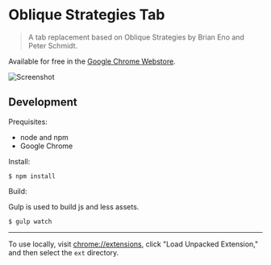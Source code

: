 # Oblique Strategies Tab

> A tab replacement based on Oblique Strategies by Brian Eno and Peter Schmidt.

Available for free in the [Google Chrome Webstore](https://chrome.google.com/webstore/detail/oblique-strategies-tab/mgmdhihgmkhangpfokjdhfhjaiadpopd).

![Screenshot](https://i.cloudup.com/HLhbCmxbDR.png)

## Development

Prequisites:

* node and npm
* Google Chrome

Install:

```
$ npm install
```

Build:

Gulp is used to build js and less assets.

```
$ gulp watch
```

---

To use locally, visit [chrome://extensions](chrome://extensions),
click "Load Unpacked Extension," and then select the `ext` directory.
